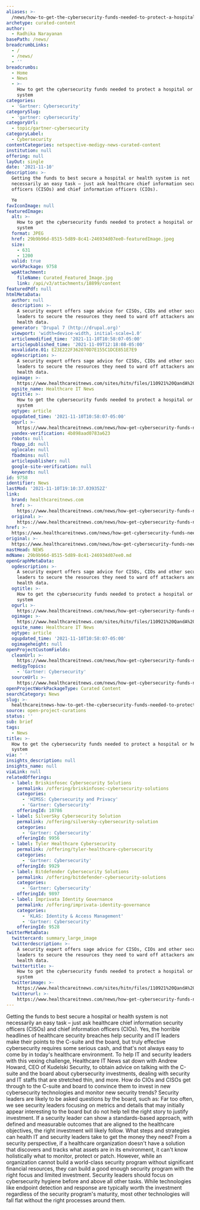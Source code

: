 ```yaml
---
aliases: >-
  /news/how-to-get-the-cybersecurity-funds-needed-to-protect-a-hospital-or-health-system
archetype: curated-content
author:
  - Radhika Narayanan
basePath: /news/
breadcrumbLinks:
  - /
  - /news/
  - ''
breadcrumbs:
  - Home
  - News
  - >-
    How to get the cybersecurity funds needed to protect a hospital or health
    system
categories:
  - 'Gartner: Cybersecurity'
categorySlug:
  - 'gartner: cybersecurity'
categoryUrl:
  - topic/gartner-cybersecurity
categoryLabel:
  - Cybersecurity
contentCategories: netspective-medigy-news-curated-content
institution: null
offering: null
layOut: single
date: '2021-11-10'
description: >-
  Getting the funds to best secure a hospital or health system is not
  necessarily an easy task – just ask healthcare chief information security
  officers (CISOs) and chief information officers (CIOs).

  Ye
favIconImage: null
featuredImage:
  alt: >-
    How to get the cybersecurity funds needed to protect a hospital or health
    system
  format: JPEG
  href: 29b9b96d-8515-5d89-8c41-246934d07ee0-featuredImage.jpeg
  size:
    - 631
    - 1200
  valid: true
  workPackage: 9758
  wpAttachment:
    fileName: Curated_Featured_Image.jpg
    link: /api/v3/attachments/18899/content
featuredPdf: null
htmlMetaData:
  author: null
  description: >-
    A security expert offers sage advice for CISOs, CIOs and other security
    leaders to secure the resources they need to ward off attackers and protect
    health data.
  generator: 'Drupal 7 (http://drupal.org)'
  viewport: 'width=device-width, initial-scale=1.0'
  articlemodified_time: '2021-11-10T10:58:07-05:00'
  articlepublished_time: '2021-11-09T12:18:08-05:00'
  msvalidate.01: E23E222F362070D7E155C1DCE851E7E9
  ogdescription: >-
    A security expert offers sage advice for CISOs, CIOs and other security
    leaders to secure the resources they need to ward off attackers and protect
    health data.
  ogimage: >-
    https://www.healthcareitnews.com/sites/hitn/files/110921%20QandA%20Security%20Kudelski%20Security%201200.jpg
  ogsite_name: Healthcare IT News
  ogtitle: >-
    How to get the cybersecurity funds needed to protect a hospital or health
    system
  ogtype: article
  ogupdated_time: '2021-11-10T10:58:07-05:00'
  ogurl: >-
    https://www.healthcareitnews.com/news/how-get-cybersecurity-funds-needed-protect-hospital-or-health-system
  yandex-verification: 4b898aad0783a623
  robots: null
  fbapp_id: null
  oglocale: null
  fbadmins: null
  articlepublisher: null
  google-site-verification: null
  keywords: null
id: 9758
identifier: News
lastMod: '2021-11-10T19:10:37.039352Z'
link:
  brand: healthcareitnews.com
  href: >-
    https://www.healthcareitnews.com/news/how-get-cybersecurity-funds-needed-protect-hospital-or-health-system
  original: >-
    https://www.healthcareitnews.com/news/how-get-cybersecurity-funds-needed-protect-hospital-or-health-system
href: >-
  https://www.healthcareitnews.com/news/how-get-cybersecurity-funds-needed-protect-hospital-or-health-system
original: >-
  https://www.healthcareitnews.com/news/how-get-cybersecurity-funds-needed-protect-hospital-or-health-system
mastHead: NEWS
mdName: 29b9b96d-8515-5d89-8c41-246934d07ee0.md
openGraphMetaData:
  ogdescription: >-
    A security expert offers sage advice for CISOs, CIOs and other security
    leaders to secure the resources they need to ward off attackers and protect
    health data.
  ogtitle: >-
    How to get the cybersecurity funds needed to protect a hospital or health
    system
  ogurl: >-
    https://www.healthcareitnews.com/news/how-get-cybersecurity-funds-needed-protect-hospital-or-health-system
  ogimage: >-
    https://www.healthcareitnews.com/sites/hitn/files/110921%20QandA%20Security%20Kudelski%20Security%201200.jpg
  ogsite_name: Healthcare IT News
  ogtype: article
  ogupdated_time: '2021-11-10T10:58:07-05:00'
  ogimageheight: null
openProjectCustomFields:
  cleanUrl: >-
    https://www.healthcareitnews.com/news/how-get-cybersecurity-funds-needed-protect-hospital-or-health-system
  medigyTopics:
    - 'Gartner: Cybersecurity'
  sourceUrl: >-
    https://www.healthcareitnews.com/news/how-get-cybersecurity-funds-needed-protect-hospital-or-health-system
openProjectWorkPackageType: Curated Content
searchCategory: News
slug: >-
  healthcareitnews-how-to-get-the-cybersecurity-funds-needed-to-protect-a-hospital-or-health-system
source: open-project-curations
status: ''
sub: brief
tags:
  - News
title: >-
  How to get the cybersecurity funds needed to protect a hospital or health
  system
via: ' '
insights_description: null
insights_name: null
viaLink: null
relatedOfferings:
  - label: Briskinfosec Cybersecurity Solutions
    permalink: /offering/briskinfosec-cybersecurity-solutions
    categories:
      - 'HIMSS: Cybersecurity and Privacy'
      - 'Gartner: Cybersecurity'
    offeringId: 10786
  - label: SilverSky Cybersecurity Solution
    permalink: /offering/silversky-cybersecurity-solution
    categories:
      - 'Gartner: Cybersecurity'
    offeringId: 9956
  - label: Tyler Healthcare Cybersecurity
    permalink: /offering/tyler-healthcare-cybersecurity
    categories:
      - 'Gartner: Cybersecurity'
    offeringId: 9929
  - label: Bitdefender Cybersecurity Solutions
    permalink: /offering/bitdefender-cybersecurity-solutions
    categories:
      - 'Gartner: Cybersecurity'
    offeringId: 9897
  - label: Imprivata Identity Governance
    permalink: /offering/imprivata-identity-governance
    categories:
      - 'KLAS: Identity & Access Management'
      - 'Gartner: Cybersecurity'
    offeringId: 9528
twitterMetaData:
  twittercard: summary_large_image
  twitterdescription: >-
    A security expert offers sage advice for CISOs, CIOs and other security
    leaders to secure the resources they need to ward off attackers and protect
    health data.
  twittertitle: >-
    How to get the cybersecurity funds needed to protect a hospital or health
    system
  twitterimage: >-
    https://www.healthcareitnews.com/sites/hitn/files/110921%20QandA%20Security%20Kudelski%20Security%201200.jpg
  twitterurl: >-
    https://www.healthcareitnews.com/news/how-get-cybersecurity-funds-needed-protect-hospital-or-health-system
---
```

<p>Getting the funds to best secure a hospital or health system is not necessarily an easy task – just ask healthcare chief information security officers (CISOs) and chief information officers (CIOs).
Yes, the horrible headlines of healthcare security breaches help security and IT leaders make their points to the C-suite and the board, but truly effective cybersecurity requires some serious cash, and that's not always easy to come by in today's healthcare environment.
To help IT and security leaders with this vexing challenge, Healthcare IT News sat down with Andrew Howard, CEO of Kudelski Security, to obtain advice on talking with the C-suite and the board about cybersecurity investments, dealing with security and IT staffs that are stretched thin, and more.
How do CIOs and CISOs get through to the C-suite and board to convince them to invest in new cybersecurity technologies and monitor new security trends?
Security leaders are likely to be asked questions by the board, such as:
Far too often, we see security leaders focusing on metrics and details that may initially appear interesting to the board but do not help tell the right story to justify investment.
If a security leader can show a standards-based approach, with defined and measurable outcomes that are aligned to the healthcare objectives, the right investment will likely follow.
What steps and strategies can health IT and security leaders take to get the money they need?
From a security perspective, if a healthcare organization doesn't have a solution that discovers and tracks what assets are in its environment, it can't know holistically what to monitor, protect or patch.
However, while an organization cannot build a world-class security program without significant financial resources, they can build a good enough security program with the right focus and limited investment.
Security leaders should focus on cybersecurity hygiene before and above all other tasks.
While technologies like endpoint detection and response are typically worth the investment regardless of the security program's maturity, most other technologies will fall flat without the right processes around them.<br>&nbsp;</p>